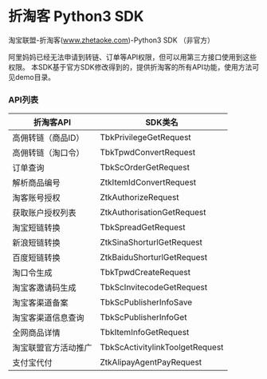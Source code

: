 # 折淘客 Python3 SDK
淘宝联盟-折淘客(www.zhetaoke.com)-Python3 SDK （非官方）

阿里妈妈已经无法申请到转链、订单等API权限，但可以用第三方接口使用到这些权限。
本SDK基于官方SDK修改得到的，提供折淘客的所有API功能，使用方法可见demo目录。

### API列表

| 折淘客API | SDK类名 |
| ------ | ------------ |
| 高佣转链（商品ID）| TbkPrivilegeGetRequest |
| 高佣转链（淘口令）| TbkTpwdConvertRequest |
| 订单查询 | TbkScOrderGetRequest |
| 解析商品编号 | ZtkItemIdConvertRequest |
| 淘客账号授权 | ZtkAuthorizeRequest |
| 获取账户授权列表 | ZtkAuthorisationGetRequest |
| 淘宝短链转换 | TbkSpreadGetRequest |
| 新浪短链转换 | ZtkSinaShorturlGetRequest |
| 百度短链转换 | ZtkBaiduShorturlGetRequest |
| 淘口令生成 | TbkTpwdCreateRequest |
| 淘宝客邀请码生成 | TbkScInvitecodeGetRequest |
| 淘宝客渠道备案 | TbkScPublisherInfoSave |
| 淘宝客渠道信息查询 | TbkScPublisherInfoGet |
| 全网商品详情 | TbkItemInfoGetRequest |
| 淘宝联盟官方活动推广 | TbkScActivitylinkToolgetRequest |
| 支付宝代付 | ZtkAlipayAgentPayRequest |
